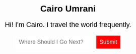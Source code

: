 <!DOCTYPE html>
<head>
  <title>Cairo Umrani</title>
  <style>
    body {
      text-align: center;
      background-size: cover;
      background-position: center;
      color: black;
      font-family: helvetica;
    }
    p {
      font-size: 22px;
    }
    input {
      border: 0;
      padding: 10px;
      font-size: 18px;
    }
    input[type="submit"] {
      background: red;
      color: white;
    }
  </style>
</head>
<body>
  <h1>Cairo Umrani</h1>
  <p>Hi! I'm Cairo. I travel the world frequently.</p>
  <input type="email" placeholder="Where Should I Go Next?">
  <input type="submit">
</body>
